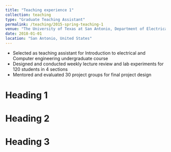 ```yaml
---
title: "Teaching experience 1"
collection: teaching
type: "Graduate Teaching Assistant"
permalink: /teaching/2015-spring-teaching-1
venue: "The University of Texas at San Antonio, Department of Electrical and Computer Engineering"
date: 2018-01-01
location: "San Antonio, United States"
---
```


* Selected as teaching assistant for Introduction to electrical and Computer engineering undergraduate course
* Designed and conducted weekly lecture review and lab experiments for 120 students in 4 sections
* Mentored and evaluated 30 project groups for final project design

Heading 1
======

Heading 2
======

Heading 3
======
